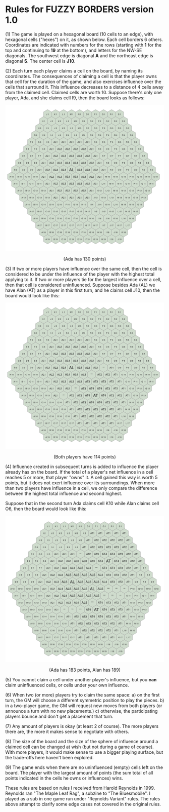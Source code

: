 # Rules for FUZZY BORDERS    version 1.0

(1) The game is played on a hexagonal board (10 cells to an edge), with
hexagonal cells ("hexes") on it, as shown below. Each cell borders 6 others.
Coordinates are indicated with numbers for the rows (starting with **1** for
the top and continuing to **19** at the bottom), and letters for the NW-SE
diagonals. The southwest edge is diagonal **A** and the northeast edge is
diagonal **S**. The center cell is **J10**.

(2) Each turn each player claims a cell on the board, by naming its coordinates.
The consequences of claiming a cell is that the player owns that cell for the
duration of the game, and also exercises influence over the cells that
surround it. This influence decreases to a distance of 4 cells away from the
claimed cell. Claimed cells are worth 10. Suppose there's only one player, Ada,
and she claims cell I9, then the board looks as follows:

![Ada Alone](./AL.png)
<center>(Ada has 130 points)</center>

(3) If two or more players have influence over the same cell, then the cell is
considered to be under the influence of the player with the highest total
applying to it. If two or more players tie for the largest influence over a
cell, then that cell is considered uninfluenced. Suppose besides Ada (AL) we have
Alan (AT) as a player in this first turn, and he claims cell J10, then the board
would look like this:

![Ada and Alan](./AL+AT2.png)
<center>(Both players have 114 points)</center>


(4) Influence created in subsequent turns is added to influence the player
already has on the board. If the total of a player's net influence in a cell
reaches 5 or more, that player "owns" it. A cell gained this way is worth 5
points, but it does not exert influence over its surroundings. When more than 
two players have influence in a cell, we only compare the difference between
the highest total influence and second highest.

Suppose that in the second turn Ada claims cell K10 while Alan
claims cell O6, then the board would look like this:

![Ada and Alan two turns](./AL+AT-T2.png)
<center>(Ada has 183 points, Alan has 189)</center>

(5) You cannot claim a cell under another player's influence, but you **can**
claim uninfluenced cells, or cells under your own influence.

(6) When two (or more) players try to claim the same space:
a) on the first turn, the GM will choose a different symmetric position to
 play the pieces. 
b) in a two-player game, the GM will request new moves from both players (or
announce a turn with no new placements.)
c) otherwise, the participating players bounce and don't get a placement that
turn.

(7) Any amount of players is okay (at least 2 of course). The more players
there are, the more it makes sense to negotiate with others.

(8) The size of the board and the size of the sphere of influence around a
claimed cell can be changed at wish (but not during a game of course). With
more players, it would make sense to use a bigger playing surface, but the
trade-offs here haven't been explored.

(9) The game ends when there are no uninfluenced (empty) cells left on the
board. The player with the largest amount of points (the sum total of all
points indicated in the cells he owns or influences) wins.


These rules are based on rules I received from Harold Reynolds in 1999.
Reynolds ran "The Maple Leaf Rag", a subzine to "The Bluesmobile". I played
as a sub in one game run under "Reynolds Variant" rules. The rules above
attempt to clarify some edge cases not covered in the original rules. 

